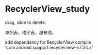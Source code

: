 # RecyclerView_study
drag, slide to delete.

单列表，格子表，瀑布流。

add dependency for RecyclerView
compile 'com.android.support:recyclerview-v7:24.+'

